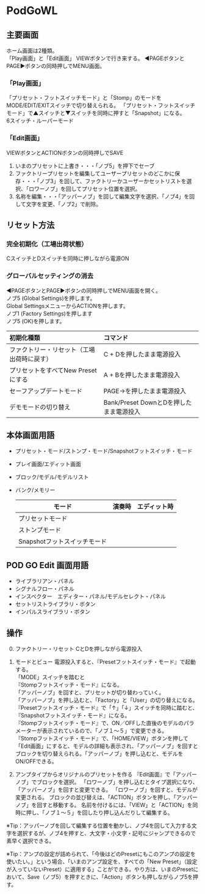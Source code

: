 # PodGoWL
## 主要画面
ホーム画面は2種類。  
「Play画面」と「Edit画面」
VIEWボタンで行き来する。
◀PAGEボタンとPAGE▶ボタンの同時押しでMENU画面。
### 「Play画面」
「プリセット・フットスイッチモード」と「Stomp」のモードをMODE/EDIT/EXITスイッチで切り替えられる。
「プリセット・フットスイッチモード」で▲スイッチと▼スイッチを同時に押すと「Snapshot」になる。  
6スイッチ・ルーパーモード  
### 「Edit画面」
VIEWボタンとACTIONボタンの同時押しでSAVE  
1. いまのプリセットに上書き・・・「ノブ5」を押下でセーブ
2. ファクトリープリセットを編集してユーザープリセットのどこかに保存・・・「ノブ3」を回して、ファクトリーかユーザーかセットリストを選択、「ロワーノブ」を回してプリセット位置を選択。
3. 名称を編集・・・「アッパーノブ」を回して編集文字を選択、「ノブ4」を回して文字を変更、「ノブ2」で削除。

## リセット方法
### 完全初期化（工場出荷状態）
CスイッチとDスイッチを同時に押しながら電源ON
### グローバルセッティングの消去
◀PAGEボタンとPAGE▶ボタンの同時押しでMENU画面を開く。  
ノブ5 (Global Settings)を押します。  
Global SettingsメニューからACTIONを押します。  
ノブ1 (Factory Settings)を押します  
ノブ5 (OK)を押します。  
  
|初期化種類|コマンド|
|:---|:---|
|ファクトリー・リセット（工場出荷時に戻す）|C + Dを押したまま電源投入|
|プリセットをすべてNew Presetにする|A + Bを押したまま電源投入|
|セーフアップデートモード|PAGE→を押したまま電源投入|
|デモモードの切り替え|Bank/Preset DownとDを押したまま電源投入|

## 本体画面用語  
* プリセット・モード/ストンプ・モード/Snapshotフットスイッチ・モード
* プレイ画面/エディット画面
* ブロック/モデル/モデルリスト
* バンク/メモリー
  
  |モード|演奏時|エディット時|
  |---|---|---|
  |プリセットモード|||
  |ストンプモード|||
  |Snapshotフットスイッチモード|||
  
## POD GO Edit 画面用語  
* ライブラリアン・パネル
* シグナルフロー・パネル
* インスペクター　エディター・パネル/モデルセレクト・パネル
* セットリストライブラリ・ボタン
* インパルスライブラリ・ボタン

## 操作
0. ファクトリー・リセット
CとDを押しながら電源投入

1. モードとビュー
電源投入すると、『Presetフットスイッチ・モード』で起動する。  
「MODE」スイッチを踏むと  
『Stompフットスイッチ・モード』になる。  
「アッパーノブ」を回すと、プリセットが切り替わっていく。  
「アッパーノブ」を押し込むと、「Factory」と「User」の切り替えになる。  
『Presetフットスイッチ・モード』で「↑」「↓」スイッチを同時に踏むと、『Snapshotフットスイッチ・モード』になる。  
『Stompフットスイッチ・モード』で、ON／OFFした直後のモデルのパラメーターが表示されているので、「ノブ１〜５」で変更できる。  
『Stompフットスイッチ・モード』で、「HOME/VIEW」ボタンを押して「Edit画面」にすると、モデルの詳細も表示され、「アッパーノブ」を回すとブロックを切り替えられる。「アッパーノブ」を押し込むと、モデルをON/OFFできる。  

2. アンプタイプからオリジナルのプリセットを作る
『Edit画面』で「アッパーノブ」でブロックを選択。
「ロワーノブ」を押し込むとタイプ選択になり、「アッパーノブ」を回すと変更できる。
「ロワーノブ」を回すと、モデルが変更される。
ブロックの並び替えは、「ACTION」ボタンを押し、「アッパーノブ」を回すと移動する。
名前を付けるには、「VIEW」と「ACTION」を同時に押し、「ノブ１〜５」を回したり押し込んだりして編集する。
  
※Tip：アッパーノブを回して編集する位置を動かし、ノブ4を回して入力する文字を選択するが、ノブ4を押すと、大文字・小文字・記号にジャンプできるので素早く選択できる。
  
※Tip：アンプの設定が詰められて、「今後はどのPresetにもこのアンプの設定を使いたい。」という場合、「いまのアンプ設定を、すべての「New Preset」（設定が入っていないPreset）に適用する」ことができる。やり方は、いまのPresetにおいて、Save（ノブ5）を押すときに、「Action」ボタンも押しながらノブ5を押す。







